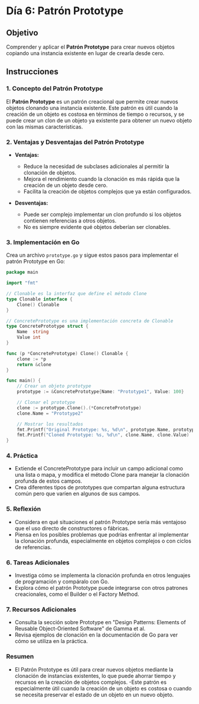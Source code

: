 # Día 6: Patrón Prototype

## Objetivo

Comprender y aplicar el **Patrón Prototype** para crear nuevos objetos copiando una instancia existente en lugar de crearla desde cero.

## Instrucciones

### 1. Concepto del Patrón Prototype

El **Patrón Prototype** es un patrón creacional que permite crear nuevos objetos clonando una instancia existente. Este patrón es útil cuando la creación de un objeto es costosa en términos de tiempo o recursos, y se puede crear un clon de un objeto ya existente para obtener un nuevo objeto con las mismas características.

### 2. Ventajas y Desventajas del Patrón Prototype

- **Ventajas:**
  - Reduce la necesidad de subclases adicionales al permitir la clonación de objetos.
  - Mejora el rendimiento cuando la clonación es más rápida que la creación de un objeto desde cero.
  - Facilita la creación de objetos complejos que ya están configurados.

- **Desventajas:**
  - Puede ser complejo implementar un clon profundo si los objetos contienen referencias a otros objetos.
  - No es siempre evidente qué objetos deberían ser clonables.

### 3. Implementación en Go

Crea un archivo `prototype.go` y sigue estos pasos para implementar el patrón Prototype en Go:

```go
package main

import "fmt"

// Clonable es la interfaz que define el método Clone
type Clonable interface {
    Clone() Clonable
}

// ConcretePrototype es una implementación concreta de Clonable
type ConcretePrototype struct {
    Name  string
    Value int
}

func (p *ConcretePrototype) Clone() Clonable {
    clone := *p
    return &clone
}

func main() {
    // Crear un objeto prototype
    prototype := &ConcretePrototype{Name: "Prototype1", Value: 100}

    // Clonar el prototype
    clone := prototype.Clone().(*ConcretePrototype)
    clone.Name = "Prototype2"

    // Mostrar los resultados
    fmt.Printf("Original Prototype: %s, %d\n", prototype.Name, prototype.Value)
    fmt.Printf("Cloned Prototype: %s, %d\n", clone.Name, clone.Value)
}
```

### 4. Práctica

- Extiende el ConcretePrototype para incluir un campo adicional como una lista o mapa, y modifica el método Clone para manejar la clonación profunda de estos campos.
- Crea diferentes tipos de prototypes que compartan alguna estructura común pero que varíen en algunos de sus campos.

### 5. Reflexión

- Considera en qué situaciones el patrón Prototype sería más ventajoso que el uso directo de constructores o fábricas.
- Piensa en los posibles problemas que podrías enfrentar al implementar la clonación profunda, especialmente en objetos complejos o con ciclos de referencias.

### 6. Tareas Adicionales

- Investiga cómo se implementa la clonación profunda en otros lenguajes de programación y compáralo con Go.
- Explora cómo el patrón Prototype puede integrarse con otros patrones creacionales, como el Builder o el Factory Method.

### 7. Recursos Adicionales

- Consulta la sección sobre Prototype en "Design Patterns: Elements of Reusable Object-Oriented Software" de Gamma et al.
- Revisa ejemplos de clonación en la documentación de Go para ver cómo se utiliza en la práctica.

### Resumen

- El Patrón Prototype es útil para crear nuevos objetos mediante la clonación de instancias existentes, lo que puede ahorrar tiempo y recursos en la creación de objetos complejos.
-Este patrón es especialmente útil cuando la creación de un objeto es costosa o cuando se necesita preservar el estado de un objeto en un nuevo objeto.